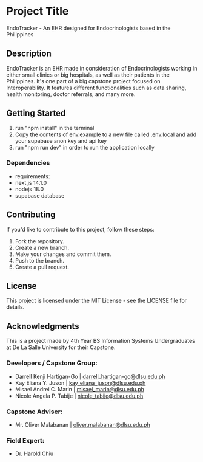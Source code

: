 # Project Title

EndoTracker - An EHR designed for Endocrinologists based in the Philippines

## Description

EndoTracker is an EHR made in consideration of Endocrinologists working in either small clinics or big hospitals, as well as their patients in the Philippines. It's one part of a big capstone project focused on Interoperability. It features different functionalities such as data sharing, health monitoring, doctor referrals, and many more.

## Getting Started

1. run "npm install" in the terminal
2. Copy the contents of env.example to a new file called .env.local and add your supabase anon key and api key
3. run "npm run dev" in order to run the application locally

### Dependencies

- requirements:
- next.js 14.1.0
- nodejs 18.0
- supabase database

## Contributing

If you'd like to contribute to this project, follow these steps:

1. Fork the repository.
2. Create a new branch.
3. Make your changes and commit them.
4. Push to the branch.
5. Create a pull request.

## License

This project is licensed under the MIT License - see the LICENSE file for details.

## Acknowledgments

This is a project made by 4th Year BS Information Systems Undergraduates at De La Salle University for their Capstone.

### Developers / Capstone Group:

- Darrell Kenji Hartigan-Go | darrell_hartigan-go@dlsu.edu.ph
- Kay Eliana Y. Juson | kay_eliana_juson@dlsu.edu.ph
- Misael Andrei C. Marin | misael_marin@dlsu.edu.ph
- Nicole Angela P. Tabije | nicole_tabije@dlsu.edu.ph

### Capstone Adviser:

- Mr. Oliver Malabanan | oliver.malabanan@dlsu.edu.ph

### Field Expert:

- Dr. Harold Chiu
